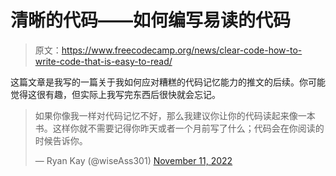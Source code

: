 # 清晰的代码——如何编写易读的代码

> 原文：<https://www.freecodecamp.org/news/clear-code-how-to-write-code-that-is-easy-to-read/>

这篇文章是我写的一篇关于我如何应对糟糕的代码记忆能力的推文的后续。你可能觉得这很有趣，但实际上我写完东西后很快就会忘记。

> 如果你像我一样对代码记忆不好，那么我建议你让你的代码读起来像一本书。这样你就不需要记得你昨天或者一个月前写了什么；代码会在你阅读的时候告诉你。
> 
> — Ryan Kay (@wiseAss301) [November 11, 2022](https://twitter.com/wiseAss301/status/1591181678051229696?ref_src=twsrc%5Etfw)